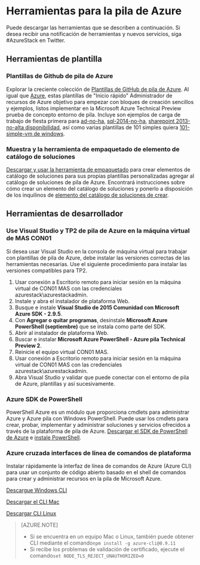 <properties
    pageTitle="Servicios de PaaS y herramientas para la pila de Azure | Microsoft Azure"
    description="Obtenga información sobre cómo empezar a trabajar con los servicios de PaaS de pila de Azure."
    services="azure-stack"
    documentationCenter=""
    authors="ErikjeMS"
    manager="byronr"
    editor=""/>

<tags
    ms.service="multiple"
    ms.workload="na"
    ms.tgt_pltfrm="na"
    ms.devlang="na"
    ms.topic="article"
    ms.date="09/26/2016"
    ms.author="erikje"/>

# <a name="tools-for-azure-stack"></a>Herramientas para la pila de Azure

Puede descargar las herramientas que se describen a continuación. Si desea recibir una notificación de herramientas y nuevos servicios, siga #AzureStack en Twitter.

## <a name="template-tools"></a>Herramientas de plantilla

### <a name="azure-stack-github-templates"></a>Plantillas de Github de pila de Azure
Explorar la creciente colección de [Plantillas de GitHub de pila de Azure](https://github.com/Azure/AzureStack-QuickStart-Templates). Al igual que [Azure](https://github.com/Azure/azure-quickstart-templates), estas plantillas de "Inicio rápido" Administrador de recursos de Azure objetivo para empezar con bloques de creación sencillos y ejemplos, listos implementar en la Microsoft Azure Technical Preview prueba de concepto entorno de pila. Incluye son ejemplos de carga de trabajo de fiesta primera para [ad-no-ha](https://github.com/Azure/AzureStack-QuickStart-Templates/tree/master/ad-non-ha), [sql-2014-no-ha](https://github.com/Azure/AzureStack-QuickStart-Templates/tree/master/sql-2014-non-ha), [sharepoint 2013-no-alta disponibilidad](https://github.com/Azure/AzureStack-QuickStart-Templates/tree/master/sharepoint-2013-non-ha), así como varias plantillas de 101 simples quiera [101-simple-vm de windows](https://github.com/Azure/AzureStack-QuickStart-Templates/tree/master/101-simple-windows-vm).


### <a name="marketplace-item-packaging-tool-and-sample"></a>Muestra y la herramienta de empaquetado de elemento de catálogo de soluciones
[Descargar y usar la herramienta de empaquetado](http://www.aka.ms/azurestackmarketplaceitem) para crear elementos de catálogo de soluciones para sus propias plantillas personalizadas agregar al catálogo de soluciones de pila de Azure. Encontrará instrucciones sobre cómo crear un elemento del catálogo de soluciones y ponerlo a disposición de los inquilinos de [elemento del catálogo de soluciones de crear](azure-stack-create-and-publish-marketplace-item.md).

## <a name="developer-tools"></a>Herramientas de desarrollador


### <a name="use-visual-studio-and-azure-stack-tp2-on-the-mas-con01-virtual-machine"></a>Use Visual Studio y TP2 de pila de Azure en la máquina virtual de MAS CON01
Si desea usar Visual Studio en la consola de máquina virtual para trabajar con plantillas de pila de Azure, debe instalar las versiones correctas de las herramientas necesarias. Use el siguiente procedimiento para instalar las versiones compatibles para TP2.

1. Usar conexión a Escritorio remoto para iniciar sesión en la máquina virtual de CON01 MAS con las credenciales azurestack\azurestackadmin.
2. Instale y abra el instalador de plataforma Web.
3. Busque e instale **Visual Studio de 2015 Comunidad con Microsoft Azure SDK - 2.9.5**.
4. Con **Agregar o quitar programas**, desinstale **Microsoft Azure PowerShell (septiembre)** que se instala como parte del SDK.
5. Abrir al instalador de plataforma Web.
6. Buscar e instalar **Microsoft Azure PowerShell - Azure pila Technical Preview 2**. 
7. Reinicie el equipo virtual CON01 MAS.
8. Usar conexión a Escritorio remoto para iniciar sesión en la máquina virtual de CON01 MAS con las credenciales azurestack\azurestackadmin.
9. Abra Visual Studio y validar que puede conectar con el entorno de pila de Azure, plantillas y así sucesivamente. 

### <a name="azure-powershell-sdk"></a>Azure SDK de PowerShell
PowerShell Azure es un módulo que proporciona cmdlets para administrar Azure y Azure pila con Windows PowerShell. Puede usar los cmdlets para crear, probar, implementar y administrar soluciones y servicios ofrecidos a través de la plataforma de pila de Azure.
[Descargar el SDK de PowerShell de Azure](http://aka.ms/azStackPsh) e [instale PowerShell](azure-stack-connect-powershell.md).

### <a name="azure-cross-platform-command-line-interfaces"></a>Azure cruzada interfaces de línea de comandos de plataforma
Instalar rápidamente la interfaz de línea de comandos de Azure (Azure CLI) para usar un conjunto de código abierto basado en el shell de comandos para crear y administrar recursos en la pila de Microsoft Azure.

[Descargue Windows CLI](http://aka.ms/azstack-windows-cli)

[Descargar el CLI Mac](http://aka.ms/azstack-linux-cli)

[Descargar CLI Linux](http://aka.ms/azstack-mac-cli)

>[AZURE.NOTE]
>
> + Si se encuentra en un equipo Mac o Linux, también puede obtener CLI mediante el comando`npm install -g azure-cli@0.9.11`</br>
> + Si recibe los problemas de validación de certificado, ejecute el comando`set NODE_TLS_REJECT_UNAUTHORIZED=0`
